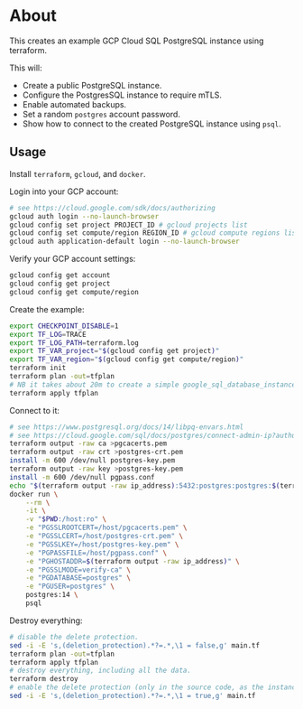 # About

This creates an example GCP Cloud SQL PostgreSQL instance using terraform.

This will:

* Create a public PostgreSQL instance.
* Configure the PostgresSQL instance to require mTLS.
* Enable automated backups.
* Set a random `postgres` account password.
* Show how to connect to the created PostgreSQL instance using `psql`.

## Usage

Install `terraform`, `gcloud`, and `docker`.

Login into your GCP account:

```bash
# see https://cloud.google.com/sdk/docs/authorizing
gcloud auth login --no-launch-browser
gcloud config set project PROJECT_ID # gcloud projects list
gcloud config set compute/region REGION_ID # gcloud compute regions list
gcloud auth application-default login --no-launch-browser
```

Verify your GCP account settings:

```bash
gcloud config get account
gcloud config get project
gcloud config get compute/region
```

Create the example:

```bash
export CHECKPOINT_DISABLE=1
export TF_LOG=TRACE
export TF_LOG_PATH=terraform.log
export TF_VAR_project="$(gcloud config get project)"
export TF_VAR_region="$(gcloud config get compute/region)"
terraform init
terraform plan -out=tfplan
# NB it takes about 20m to create a simple google_sql_database_instance. YMMV.
terraform apply tfplan
```

Connect to it:

```bash
# see https://www.postgresql.org/docs/14/libpq-envars.html
# see https://cloud.google.com/sql/docs/postgres/connect-admin-ip?authuser=2#connect-ssl
terraform output -raw ca >pgcacerts.pem
terraform output -raw crt >postgres-crt.pem
install -m 600 /dev/null postgres-key.pem
terraform output -raw key >postgres-key.pem
install -m 600 /dev/null pgpass.conf
echo "$(terraform output -raw ip_address):5432:postgres:postgres:$(terraform output -raw password)" >pgpass.conf
docker run \
    --rm \
    -it \
    -v "$PWD:/host:ro" \
    -e "PGSSLROOTCERT=/host/pgcacerts.pem" \
    -e "PGSSLCERT=/host/postgres-crt.pem" \
    -e "PGSSLKEY=/host/postgres-key.pem" \
    -e "PGPASSFILE=/host/pgpass.conf" \
    -e "PGHOSTADDR=$(terraform output -raw ip_address)" \
    -e "PGSSLMODE=verify-ca" \
    -e "PGDATABASE=postgres" \
    -e "PGUSER=postgres" \
    postgres:14 \
    psql
```

Destroy everything:

```bash
# disable the delete protection.
sed -i -E 's,(deletion_protection).*?=.*,\1 = false,g' main.tf
terraform plan -out=tfplan
terraform apply tfplan
# destroy everything, including all the data.
terraform destroy
# enable the delete protection (only in the source code, as the instance is already gone).
sed -i -E 's,(deletion_protection).*?=.*,\1 = true,g' main.tf
```
